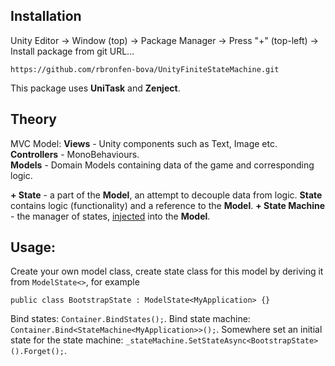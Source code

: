 
## Installation
Unity Editor &#8594; Window (top) &#8594; Package Manager &#8594; Press "+" (top-left) &#8594;  
Install package from git URL...
```
https://github.com/rbronfen-bova/UnityFiniteStateMachine.git
```
This package uses **UniTask** and **Zenject**.

## Theory
MVC Model:
**Views** - Unity components such as Text, Image etc.  
**Controllers** - MonoBehaviours.  
**Models** - Domain Models containing data of the game and corresponding logic.  

**+ State** - a part of the **Model**, an attempt to decouple data from logic. **State** contains logic (functionality) and a reference to the **Model**. 
**+ State Machine** - the manager of states, <ins>injected</ins> into the **Model**.

## Usage:
Create your own model class, create state class for this model by deriving it from `ModelState<>`, for example
```
public class BootstrapState : ModelState<MyApplication> {}
```
Bind states: `Container.BindStates();`.
Bind state machine: `Container.Bind<StateMachine<MyApplication>>();`.
Somewhere set an initial state for the state machine: `_stateMachine.SetStateAsync<BootstrapState>().Forget();`.

